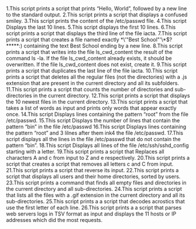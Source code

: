 1.This script prints a script that prints “Hello, World”, followed by a new line to the standard output.
2.This script prints a script that displays a confused smiley.
3.This script prints the content of the /etc/passwd file.
4.This script Displays the last 10 lines.
5.This script displays the first 10 lines.
6.This script prints a script that displays the third line of the file iacta.
7.This script prints a script that creates a file named exactly \*\\'"Best School"\'\\*$\?\*\*\*\*\*:) containing the text Best School ending by a new line.
8.This script prints a script  that writes into the file ls_cwd_content the result of the command ls -la. If the file ls_cwd_content already exists, it should be overwritten. If the file ls_cwd_content does not exist, create it.
9.This script prints a script that duplicates the last line of the file iacta.
10.This script prints a script that deletes all the regular files (not the directories) with a .js extension that are present in the current directory and all its subfolders.
11.This script prints a script that counts the number of directories and sub-directories in the current directory.
12.This script prints a script that displays the 10 newest files in the current directory.
13.This script prints a script that takes a list of words as input and prints only words that appear exactly once.
14.This script Displays lines containing the pattern “root” from the file /etc/passwd.
15.This script Displays the number of lines that contain the pattern “bin” in the file /etc/passwd
16.This script Displays lines containing the pattern “root” and 3 lilnes after them ink4 the file /etc/passwd.
17.This script displays all the lines in the file /etc/passwd that do not contain the pattern “bin”.
18.This script Displays all lines of the file /etc/ssh/sshd_config starting with a letter.
19.This script prints a script that Replaces all characters A and c from input to Z and e respectively.
20.This script prints a script that creates  a script that removes all letters c and C from input.
21.This script prints a script that reverse its input.
22.This script prints a script that displays all users and their home directories, sorted by users.
23.This script prints a command that finds all empty files and directories in the current directory and all sub-directories.
24.This script prints a  script that lists all the files with a .gif extension in the current directory and all its sub-directories.
25.This script prints a a script that decodes acrostics that use the first letter of each line.
26.This script prints a a script that parses web servers logs in TSV format as input and displays the 11 hosts or IP addresses which did the most requests.


